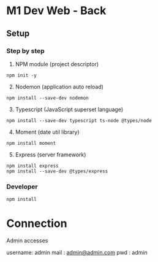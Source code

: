# M1 Dev Web - Back

## Setup

### Step by step
1. NPM module (project descriptor)
```
npm init -y
```

2. Nodemon (application auto reload)
```
npm install --save-dev nodemon
```

3. Typescript (JavaScript superset language)
```
npm install --save-dev typescript ts-node @types/node
```

4. Moment (date util library)
```
npm install moment
```

5. Express (server framework)
```
npm install express
npm install --save-dev @types/express
```

### Developer
```
npm install
```

# Connection

Admin accesses

username: admin
mail : admin@admin.com
pwd : admin